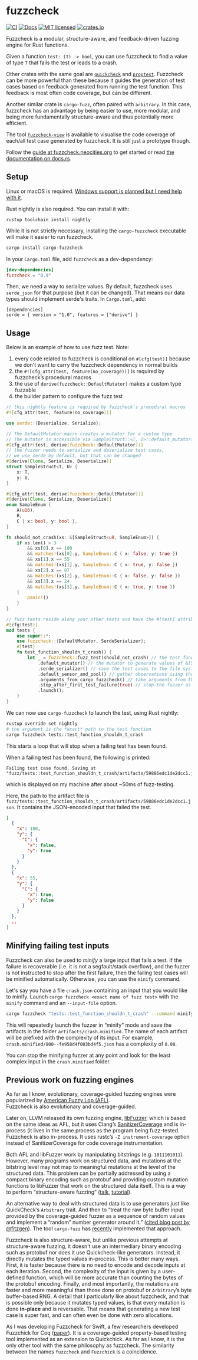 # fuzzcheck

[![CI](https://github.com/loiclec/fuzzcheck-rs/actions/workflows/cargo.yml/badge.svg)](https://github.com/loiclec/fuzzcheck-rs/actions/workflows/cargo.yml)
[![Docs](https://img.shields.io/docsrs/fuzzcheck?color=blueviolet)](https://docs.rs/fuzzcheck)
[![MIT licensed](https://img.shields.io/badge/license-MIT-blue.svg)](./LICENSE.txt)
[![crates.io](https://img.shields.io/crates/v/fuzzcheck)](https://crates.io/crates/fuzzcheck)

Fuzzcheck is a modular, structure-aware, and feedback-driven fuzzing engine for Rust 
functions. 

Given a function `test: (T) -> bool`, you can use fuzzcheck to find a value of
type `T` that fails the test or leads to a crash. 

Other crates with the same goal are [`quickcheck`](https://crates.io/crates/quickcheck) 
and [`proptest`](https://crates.io/crates/proptest). Fuzzcheck can be more powerful 
than these because it guides the generation of test cases based on feedback
generated from running the test function. This feedback is most often code coverage,
but can be different.

Another similar crate is `cargo-fuzz`, often paired with `arbitrary`. In this case, 
fuzzcheck has an advantage by being easier to use, more modular, and being more 
fundamentally structure-aware and thus potentially more efficient.

The tool [`fuzzcheck-view`](https://github.com/loiclec/fuzzcheck-view) is available
to visualise the code coverage of each/all test case generated by fuzzcheck. It is still just
a prototype though.

Follow the [guide at fuzzcheck.neocities.org](https://fuzzcheck.neocities.org) to get 
started or read [the documentation on docs.rs](TODO).

## Setup

Linux or macOS is required. [Windows support is planned but I need help with it](https://github.com/loiclec/fuzzcheck-rs/issues/8).

Rust nightly is also required. You can install it with:
```
rustup toolchain install nightly
```

While it is not strictly necessary, installing the `cargo-fuzzcheck` 
executable will make it easier to run fuzzcheck.
```bash
cargo install cargo-fuzzcheck
```

In your `Cargo.toml` file, add `fuzzcheck` as a dev-dependency:
```toml
[dev-dependencies]
fuzzcheck = "0.9"
```

Then, we need a way to serialize values. By default, fuzzcheck uses `serde_json`
for that purpose (but it can be changed). That means our data types should 
implement serde's traits. In `Cargo.toml`, add:
```
[dependencies]
serde = { version = "1.0", features = ["derive"] }
```

## Usage

Below is an example of how to use fuzz test. Note:
1. every code related to fuzzcheck is conditional on `#[cfg(test)]` because we 
don't want to carry the fuzzcheck dependency in normal builds
2. the `#![cfg_attr(test, feature(no_coverage))]` is required by fuzzcheck’s procedural macros
3. the use of `derive(fuzzcheck::DefaultMutator)` makes a custom type fuzzable 
4. the builder pattern to configure the fuzz test

```rust
// this nightly feature is required by fuzzcheck’s procedural macros
#![cfg_attr(test, feature(no_coverage))]

use serde::{Deserialize, Serialize};

// The DefaultMutator macro creates a mutator for a custom type
// The mutator is accessible via SampleStruct::<T, U>::default_mutator()
#[cfg_attr(test, derive(fuzzcheck::DefaultMutator))]
// the fuzzer needs to serialize and deserialize test cases,
// we use serde by default, but that can be changed
#[derive(Clone, Serialize, Deserialize)]
struct SampleStruct<T, U> {
    x: T,
    y: U,
}

#[cfg_attr(test, derive(fuzzcheck::DefaultMutator))]
#[derive(Clone, Serialize, Deserialize)]
enum SampleEnum {
    A(u16),
    B,
    C { x: bool, y: bool },
}

fn should_not_crash(xs: &[SampleStruct<u8, SampleEnum>]) {
    if xs.len() > 3
        && xs[0].x == 100
        && matches!(xs[0].y, SampleEnum::C { x: false, y: true })
        && xs[1].x == 55
        && matches!(xs[1].y, SampleEnum::C { x: true, y: false })
        && xs[2].x == 87
        && matches!(xs[2].y, SampleEnum::C { x: false, y: false })
        && xs[3].x == 24
        && matches!(xs[3].y, SampleEnum::C { x: true, y: true })
    {
        panic!()
    }
}

// fuzz tests reside along your other tests and have the #[test] attribute
#[cfg(test)]
mod tests {
    use super::*;
    use fuzzcheck::{DefaultMutator, SerdeSerializer};
    #[test]
    fn test_function_shouldn_t_crash() {
        let _ = fuzzcheck::fuzz_test(should_not_crash) // the test function to fuzz
            .default_mutator() // the mutator to generate values of &[SampleStruct<u8, SampleEnum>]
            .serde_serializer() // save the test cases to the file system using serde
            .default_sensor_and_pool() // gather observations using the default sensor (i.e. recording code coverage)
            .arguments_from_cargo_fuzzcheck() // take arguments from the cargo-fuzzcheck command line tool
            .stop_after_first_test_failure(true) // stop the fuzzer as soon as a test failure is found
            .launch();
    }
}
```

We can now use `cargo-fuzzcheck` to launch the test, using Rust nightly:
```sh
rustup override set nightly
# the argument is the *exact* path to the test function
cargo fuzzcheck tests::test_function_shouldn_t_crash
```

This starts a loop that will stop when a failing test has been found.

When a failing test has been found, the following is printed:
```
Failing test case found. Saving at "fuzz/tests::test_function_shouldn_t_crash/artifacts/59886edc1de2dcc1.json"
```
which is displayed on my machine after about ~50ms of fuzz-testing.

Here, the path to the artifact file is 
`fuzz/tests::test_function_shouldn_t_crash/artifacts/59886edc1de2dcc1.json`. 
It contains the JSON-encoded input that failed the test.

```json
[
  {
    "x": 100,
    "y": {
      "C": {
        "x": false,
        "y": true
      }
    }
  },
  {
    "x": 55,
    "y": {
      "C": {
        "x": true,
        "y": false
      }
    }
  },
  ..
]
```

## Minifying failing test inputs

Fuzzcheck can also be used to *minify* a large input that fails a test.
If the failure is recoverable (i.e. it is not a segfault/stack overflow), and 
the fuzzer is not instructed to stop after the first failure, then the failing
test cases will be minified automatically. Otherwise, you can use the `minify`
command.

Let's say you have a file `crash.json` containing an input that you would like
to minify. Launch `cargo fuzzcheck <exact name of fuzz test>` with the `minify` command
and an `--input-file` option.

```bash
cargo fuzzcheck "tests::test_function_shouldn_t_crash" --command minify --input-file "crash.json"
```

This will repeatedly launch the fuzzer in “minify” mode and save the
artifacts in the folder `artifacts/crash.minified`. The name of each artifact 
will be prefixed with the complexity of its input. For example,
`crash.minified/800--fe958d4f003bd4f5.json` has a complexity of `8.00`.

You can stop the minifying fuzzer at any point and look for the least complex
input in the `crash.minified` folder.

## Previous work on fuzzing engines

As far as I know, evolutionary, coverage-guided fuzzing engines were
popularized by [American Fuzzy Lop (AFL)](http://lcamtuf.coredump.cx/afl/).  
Fuzzcheck is also evolutionary and coverage-guided.

Later on, LLVM released its own fuzzing engine, 
[libFuzzer](https://www.llvm.org/docs/LibFuzzer.html), which is based on the
same ideas as AFL, but it uses Clang’s 
[SanitizerCoverage](https://clang.llvm.org/docs/SanitizerCoverage.html) and is
in-process (it lives in the same process as the program being fuzz-tested.  
Fuzzcheck is also in-process. It uses rustc’s `-Z instrument-coverage` option 
instead of SanitizerCoverage for code coverage instrumentation.

Both AFL and libFuzzer work by manipulating bitstrings (e.g. `1011101011`).
However, many programs work on structured data, and mutations at the
bitstring level may not map to meaningful mutations at the level of the
structured data. This problem can be partially addressed by using a compact
binary encoding such as protobuf and providing custom mutation functions to
libFuzzer that work on the structured data itself. This is a way to perform
“structure-aware fuzzing” ([talk](https://www.youtube.com/watch?v=U60hC16HEDY),
[tutorial](https://github.com/google/fuzzer-test-suite/blob/master/tutorial/structure-aware-fuzzing.md)).

An alternative way to deal with structured data is to use generators just like
QuickCheck’s `Arbitrary` trait. And then to “treat the raw byte buffer input 
provided by the coverage-guided fuzzer as a sequence of random values and
implement a “random” number generator around it.” 
([cited blog post by @fitzgen](https://fitzgeraldnick.com/2019/09/04/combining-coverage-guided-and-generation-based-fuzzing.html)). 
The tool `cargo-fuzz` has
[recently](https://fitzgeraldnick.com/2020/01/16/better-support-for-fuzzing-structured-inputs-in-rust.html) 
implemented that approach.

Fuzzcheck is also structure-aware, but unlike previous attempts at
structure-aware fuzzing, it doesn't use an intermediary binary encoding such as
protobuf nor does it use Quickcheck-like generators.
Instead, it directly mutates the typed values in-process.
This is better many ways. First, it is faster because there is no
need to encode and decode inputs at each iteration. Second, the complexity of
the input is given by a user-defined function, which will be more accurate than
counting the bytes of the protobuf encoding.
Finally, and most importantly, the mutations are faster and more meaningful 
than those done on protobuf or `Arbitrary`’s byte buffer-based RNG.
A detail that I particularly like about fuzzcheck, and that is possible only 
because it mutates typed values, is that every mutation is done **in-place**
and is reversable. That means that generating a new test case is super fast, 
and can often even be done with zero allocations.

As I was developing Fuzzcheck for Swift, a few researchers developed Fuzzchick
for Coq ([paper](https://www.cs.umd.edu/~mwh/papers/fuzzchick-draft.pdf)). It 
is a coverage-guided property-based testing tool implemented as an extension to
Quickchick. As far as I know, it is the only other tool with the same philosophy
as fuzzcheck. The similarity between the names `fuzzcheck` and `Fuzzchick` is a 
coincidence.
